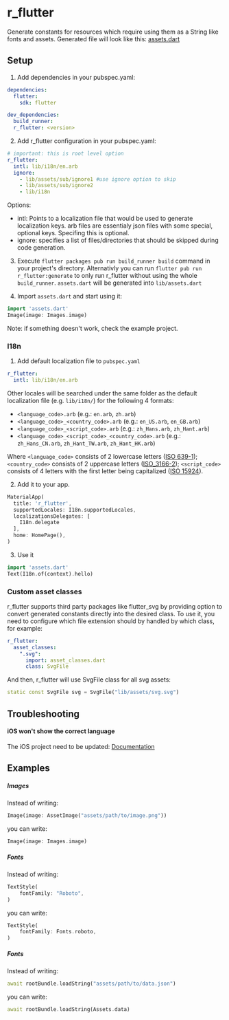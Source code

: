 r_flutter
====

Generate constants for resources which require using them as a String like fonts and assets. Generated file will look like this:
[assets.dart](https://github.com/timfreiheit/r_flutter/blob/master/example/lib/assets.dart)

## Setup

1. Add dependencies in your pubspec.yaml:
```yaml
dependencies:
  flutter:
    sdk: flutter

dev_dependencies:
  build_runner:
  r_flutter: <version>
```

2. Add r_flutter configuration in your pubspec.yaml:
```yaml
# important: this is root level option
r_flutter:
  intl: lib/i18n/en.arb
  ignore:
    - lib/assets/sub/ignore1 #use ignore option to skip 
    - lib/assets/sub/ignore2
    - lib/i18n
```
Options:
- intl: Points to a localization file that would be used to generate localization keys. arb files are essentialy json files with some special, optional keys. Specifing this is optional.
- ignore: specifies a list of files/directories that should be skipped during code generation. 

3. Execute `flutter packages pub run build_runner build` command in your project's directory.
Alternativly you can run `flutter pub run r_flutter:generate` to only run r_flutter without using the whole `build_runner`.
`assets.dart` will be generated into `lib/assets.dart`

4. Import `assets.dart` and start using it:
```dart
import 'assets.dart'
Image(image: Images.image)
```

Note: if something doesn't work, check the example project.

### I18n

1. Add default localization file to `pubspec.yaml`
```yaml
r_flutter:
  intl: lib/i18n/en.arb
```

Other locales will be searched under the same folder as the default localization file (e.g. `lib/i18n/`) for the following 4 formats:

- `<language_code>.arb` (e.g.: `en.arb`, `zh.arb`)
- `<language_code>_<country_code>.arb` (e.g.: `en_US.arb`, `en_GB.arb`)
- `<language_code>_<script_code>.arb` (e.g.: `zh_Hans.arb`, `zh_Hant.arb`)
- `<language_code>_<script_code>_<country_code>.arb` (e.g.: `zh_Hans_CN.arb`, `zh_Hant_TW.arb`, `zh_Hant_HK.arb`)

Where `<language_code>` consists of 2 lowercase letters ([ISO 639-1](https://en.wikipedia.org/wiki/ISO_639-1)); `<country_code>` consists of 2 uppercase letters ([ISO_3166-2](https://en.wikipedia.org/wiki/ISO_3166-2)); `<script_code>` consists of 4 letters with the first letter being capitalized ([ISO 15924](https://en.wikipedia.org/wiki/ISO_15924)).

2. Add it to your app.
```dart
MaterialApp(
  title: 'r_flutter',
  supportedLocales: I18n.supportedLocales,
  localizationsDelegates: [
    I18n.delegate
  ],
  home: HomePage(),
)
```

3. Use it
```dart
import 'assets.dart'
Text(I18n.of(context).hello)
```

### Custom asset classes

r_flutter supports third party packages like flutter_svg by providing option to convert generated constants directly into the desired class. To use it, you need to configure which file extension should by handled by which class, for example:

```yaml
r_flutter:
  asset_classes:
    ".svg": 
      import: asset_classes.dart
      class: SvgFile
```
And then, r_flutter will use SvgFile class for all svg assets:
```dart
static const SvgFile svg = SvgFile("lib/assets/svg.svg")
```

## Troubleshooting

#### iOS won't show the correct language

The iOS project need to be updated: [Documentation](https://flutter.dev/docs/development/accessibility-and-localization/internationalization#appendix-updating-the-ios-app-bundle)

## Examples

##### Images

Instead of writing:
```dart
Image(image: AssetImage("assets/path/to/image.png"))
```
you can write:
```dart
Image(image: Images.image)
```

##### Fonts
Instead of writing:
```dart
TextStyle(
    fontFamily: "Roboto",
)
```
you can write:
```dart
TextStyle(
    fontFamily: Fonts.roboto,
)
```

##### Fonts
Instead of writing:
```dart
await rootBundle.loadString("assets/path/to/data.json")
```
you can write:
```dart
await rootBundle.loadString(Assets.data)
```
